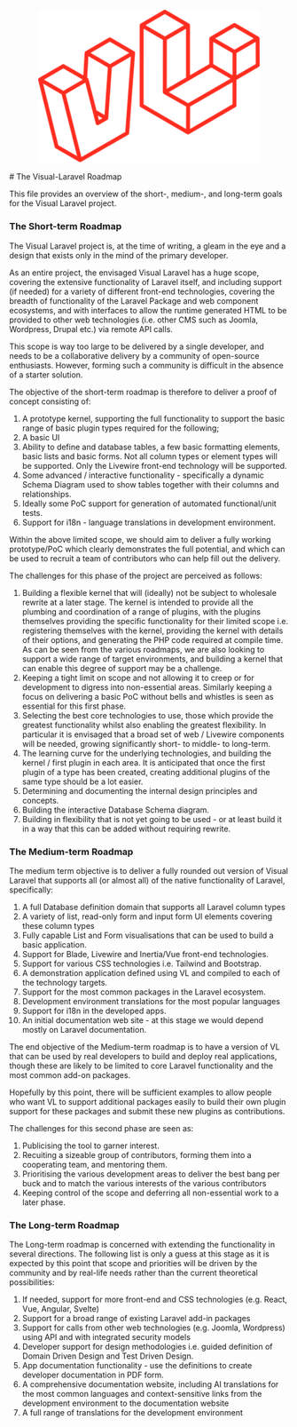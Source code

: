 <p align="center"><a href="https://github.com/Tranzakt/Visual-Laravel/" target="_blank"><img src="https://raw.githubusercontent.com/Tranzakt/Visual-Laravel/main/src/visual-laravel/resources/graphics/VisualLaravel.svg" width="400" alt="Visual Laravel Logo"></a></p>
# The Visual-Laravel Roadmap

This file provides an overview of the short-, medium-, and long-term goals for the Visual Laravel project.

### The Short-term Roadmap

The Visual Laravel project is, at the time of writing, a gleam in the eye and a design that exists only in the mind of the primary developer.

As an entire project, the envisaged Visual Laravel has a huge scope, 
covering the extensive functionality of Laravel itself,
and including support (if needed) for a variety of different front-end technologies,
covering the breadth of functionality of the Laravel Package and web component ecosystems,
and with interfaces to allow the runtime generated HTML to be provided to other web technologies 
(i.e. other CMS such as Joomla, Wordpress, Drupal etc.)
via remote API calls.

This scope is way too large to be delivered by a single developer, 
and needs to be a collaborative delivery by a community of open-source enthusiasts.
However, forming such a community is difficult in the absence of a starter solution.

The objective of the short-term roadmap is therefore to deliver a proof of concept
consisting of:

1. A prototype kernel, supporting the full functionality to support
   the basic range of basic plugin types required for the following; 
2. A basic UI
3. Ability to define and database tables, a few basic formatting elements, basic lists and basic forms.
   Not all column types or element types will be supported.
   Only the Livewire front-end technology will be supported.
4. Some advanced / interactive functionality - specifically a dynamic Schema Diagram used to show tables together with their columns and relationships.
5. Ideally some PoC support for generation of automated functional/unit tests.
6. Support for i18n - language translations in development environment.

Within the above limited scope, we should aim to deliver a fully working prototype/PoC which clearly demonstrates the full potential, 
and which can be used to recruit a team of contributors who can help fill out the delivery.

The challenges for this phase of the project are perceived as follows:

1. Building a flexible kernel that will (ideally) not be subject to wholesale rewrite at a later stage.
   The kernel is intended to provide all the plumbing and coordination of a range of plugins,
   with the plugins themselves providing the specific functionality for their limited scope i.e.
   registering themselves with the kernel, providing the kernel with details of their options,
   and generating the PHP code required at compile time.
   As can be seen from the various roadmaps,
   we are also looking to support a wide range of target environments,
   and building a kernel that can enable this degree of support may be a challenge.
3. Keeping a tight limit on scope and not allowing it to creep or for development to digress into non-essential areas.
   Similarly keeping a focus on delivering a basic PoC without bells and whistles is seen as essential for this first phase.
4. Selecting the best core technologies to use,
   those which provide the greatest functionality whilst also enabling the greatest flexibility.
   In particular it is envisaged that a broad set of web / Livewire components will be needed,
   growing significantly short- to middle- to long-term.
5. The learning curve for the underlying technologies, and building the kernel / first plugin in each area.
   It is anticipated that once the first plugin of a type has been created,
   creating additional plugins of the same type should be a lot easier.
6. Determining and documenting the internal design principles and concepts.
7. Building the interactive Database Schema diagram.
8. Building in flexibility that is not yet going to be used - or at least build it in a way that this can be added without requiring rewrite.

### The Medium-term Roadmap

The medium term objective is to deliver a fully rounded out version of Visual Laravel that supports all
(or almost all) of the native functionality of Laravel, specifically:

1. A full Database definition domain that supports all Laravel column types
2. A variety of list, read-only form and input form UI elements covering these column types
3. Fully capable List and Form visualisations that can be used to build a basic application.
4. Support for Blade, Livewire and Inertia/Vue front-end technologies.
5. Support for various CSS technologies i.e. Tailwind and Bootstrap.
6. A demonstration application defined using VL and compiled to each of the technology targets.
7. Support for the most common packages in the Laravel ecosystem.
8. Development environment translations for the most popular languages
9. Support for i18n in the developed apps.
10. An initial documentation web site - at this stage we would depend mostly on Laravel documentation.

The end objective of the Medium-term roadmap is to have a version of VL that can be used by real developers to build and deploy real applications,
though these are likely to be limited to core Laravel functionality and the most common add-on packages.

Hopefully by this point, there will be sufficient examples to allow people who want VL to support additional packages
easily to build their own plugin support for these packages and submit these new plugins as contributions.

The challenges for this second phase are seen as:

1. Publicising the tool to garner interest.
2. Recuiting a sizeable group of contributors, forming them into a cooperating team, and mentoring them.
3. Prioritising the various development areas to deliver the best bang per buck and to match the various interests of the various contributors
4. Keeping control of the scope and deferring all non-essential work to a later phase.

### The Long-term Roadmap

The Long-term roadmap is concerned with extending the functionality in several directions. 
The following list is only a guess at this stage as it is expected by this point that 
scope and priorities will be driven by the community and by real-life needs rather than
the current theoretical possibilities:

1. If needed, support for more front-end and CSS technologies (e.g. React, Vue, Angular, Svelte)
2. Support for a broad range of existing Laravel add-in packages
3. Support for calls from other web technologies (e.g. Joomla, Wordpress) using API and with integrated security models
4. Developer support for design methodologies
   i.e. guided definition of Domain Driven Design and Test Driven Design.
5. App documentation functionality - use the definitions to create developer documentation in PDF form.
6. A comprehensive documentation website, including AI translations for the most common languages
   and context-sensitive links from the development environment to the documentation website 
7. A full range of translations for the development environment

